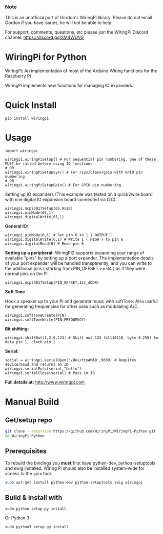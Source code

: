 ### Note

This is an unofficial port of Gordon's WiringPi library. Please do not email Gordon if you have issues, he will not be able to help.

For support, comments, questions, etc please join the WiringPi Discord channel: https://discord.gg/SM4WUVG

# WiringPi for Python

WiringPi: An implementation of most of the Arduino Wiring
	functions for the Raspberry Pi

WiringPi implements new functions for managing IO expanders.

# Quick Install

`pip install wiringpi`

# Usage

	import wiringpi
	
	wiringpi.wiringPiSetup() # For sequential pin numbering, one of these MUST be called before using IO functions
	# OR
	wiringpi.wiringPiSetupSys() # For /sys/class/gpio with GPIO pin numbering
	# OR
	wiringpi.wiringPiSetupGpio() # For GPIO pin numbering


Setting up IO expanders (This example was tested on a quick2wire board with one digital IO expansion board connected via I2C):

	wiringpi.mcp23017Setup(65,0x20)
	wiringpi.pinMode(65,1)
	wiringpi.digitalWrite(65,1)

**General IO:**

	wiringpi.pinMode(6,1) # Set pin 6 to 1 ( OUTPUT )
	wiringpi.digitalWrite(6,1) # Write 1 ( HIGH ) to pin 6
	wiringpi.digitalRead(6) # Read pin 6

**Setting up a peripheral:**
WiringPi2 supports expanding your range of available "pins" by setting up a port expander. The implementation details of
your port expander will be handled transparently, and you can write to the additional pins ( starting from PIN_OFFSET >= 64 )
as if they were normal pins on the Pi.

	wiringpi.mcp23017Setup(PIN_OFFSET,I2C_ADDR)

**Soft Tone**

Hook a speaker up to your Pi and generate music with softTone. Also useful for generating frequencies for other uses such as modulating A/C.

	wiringpi.softToneCreate(PIN)
	wiringpi.softToneWrite(PIN,FREQUENCY)

**Bit shifting:**

	wiringpi.shiftOut(1,2,0,123) # Shift out 123 (b1110110, byte 0-255) to data pin 1, clock pin 2

**Serial:**

	serial = wiringpi.serialOpen('/dev/ttyAMA0',9600) # Requires device/baud and returns an ID
	wiringpi.serialPuts(serial,"hello")
	wiringpi.serialClose(serial) # Pass in ID

**Full details at:**
http://www.wiringpi.com

# Manual Build

## Get/setup repo
```bash
git clone --recursive https://github.com/WiringPi/WiringPi-Python.git
cd WiringPi-Python
```

## Prerequisites
To rebuild the bindings
you **must** first have python-dev, python-setuptools and swig installed. Wiring Pi should also be installed system-wide
for access to the `gpio` tool.
```bash
sudo apt-get install python-dev python-setuptools swig wiringpi
```

## Build & install with

`sudo python setup.py install`

Or Python 3:

`sudo python3 setup.py install`
